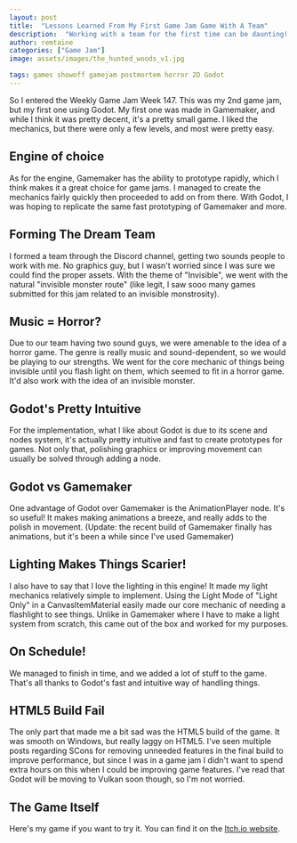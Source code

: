 ```yaml
---
layout: post
title:  "Lessons Learned From My First Game Jam Game With A Team"
description:  "Working with a team for the first time can be daunting! But with patience and some leadership you can get everyone to make a great game!"
author: remtaine
categories: ["Game Jam"]
image: assets/images/the_hunted_woods_v1.jpg

tags: games showoff gamejam postmortem horror 2D Godot
---
```


So I entered the Weekly Game Jam Week 147. This was my 2nd game jam, but my first one using Godot. My first one was made in Gamemaker, and while I think it was pretty decent, it's a pretty small game. I liked the mechanics, but there were only a few levels, and most were pretty easy.

## Engine of choice

As for the engine, Gamemaker has the ability to prototype rapidly, which I think makes it a great choice for game jams. I managed to create the mechanics fairly quickly then proceeded to add on from there. With Godot, I was hoping to replicate the same fast prototyping of Gamemaker and more.

## Forming The Dream Team

I formed a team through the Discord channel, getting two sounds people to work with me. No graphics guy, but I wasn't worried since I was sure we could find the proper assets. With the theme of "Invisible", we went with the natural "invisible monster route" (like legit, I saw sooo many games submitted for this jam related to an invisible monstrosity).

## Music = Horror?

Due to our team having two sound guys, we were amenable to the idea of a horror game. The genre is really music and sound-dependent, so we would be playing to our strengths. We went for the core mechanic of things being invisible until you flash light on them, which seemed to fit in a horror game. It'd also work with the idea of an invisible monster.

## Godot's Pretty Intuitive

For the implementation, what I like about Godot is due to its scene and nodes system, it's actually pretty intuitive and fast to create prototypes for games. Not only that, polishing graphics or improving movement can usually be solved through adding a node.

## Godot vs Gamemaker

One advantage of Godot over Gamemaker is the AnimationPlayer node. It's so useful! It makes making animations a breeze, and really adds to the polish in movement. (Update: the recent build of Gamemaker finally has animations, but it's been a while since I've used Gamemaker)

## Lighting Makes Things Scarier!

I also have to say that I love the lighting in this engine! It made my light mechanics relatively simple to implement. Using the Light Mode of "Light Only" in a CanvasItemMaterial easily made our core mechanic of needing a flashlight to see things. Unlike in Gamemaker where I have to make a light system from scratch, this came out of the box and worked for my purposes.

## On Schedule!

We managed to finish in time, and we added a lot of stuff to the game. That's all thanks to Godot's fast and intuitive way of handling things.

## HTML5 Build Fail

The only part that made me a bit sad was the HTML5 build of the game. It was smooth on Windows, but really laggy on HTML5. I've seen multiple posts regarding SCons for removing unneeded features in the final build to improve performance, but since I was in a game jam I didn't want to spend extra hours on this when I could be improving game features. I've read that Godot will be moving to Vulkan soon though, so I'm not worried.

## The Game Itself

Here's my game if you want to try it. You can find it on the <a href="https://remtaine.itch.io/the-hunted-woods">Itch.io website</a >.
